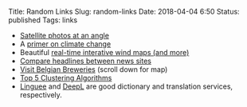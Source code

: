 Title: Random Links
Slug: random-links
Date: 2018-04-04 6:50
Status: published
Tags: links 

* [Satellite photos at an angle](https://medium.com/@robsimmon/5e4342481bc2)
* A [primer on climate change](http://library.open.oregonstate.edu/climatechange/chapter/weather-and-climate/)
* Beautiful [real-time interative wind maps (and more)](http://earth.nullschool.net/)
* [Compare headlines between news sites](https://newstral.com/)
* [Visit Belgian Breweries](https://belgium.beertourism.com/belgian-breweries) (scroll down for map)
* [Top 5 Clustering Algorithms](https://towardsdatascience.com/the-5-clustering-algorithms-data-scientists-need-to-know-a36d136ef68)
* [Linguee](https://www.linguee.com/) and [DeepL](https://www.deepl.com/translator) are good dictionary and translation services, respectively.
